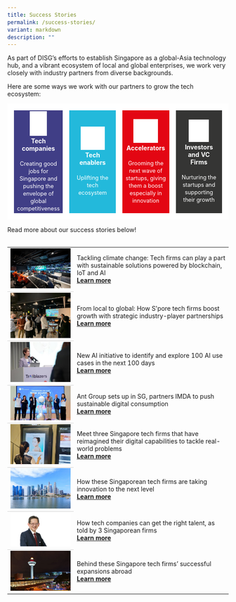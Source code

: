```yaml
---
title: Success Stories
permalink: /success-stories/
variant: markdown
description: ""
---
```

As part of DISG’s efforts to establish Singapore as a global-Asia technology hub, and a vibrant ecosystem of local and global enterprises, we work very closely with industry partners from diverse backgrounds.  

Here are some ways we work with our partners to grow the tech ecosystem:  
<table>
	<tbody><tr>
		<td style="background:#403e86; color:white; text-align: center; border: 15px solid white; width:25%;">
			<img style="max-width: 40%" src="/images/Stickers/techcompanies.png"><br>
			<b>Tech companies</b>
			<br><br><span style="font-size:0.9em;">Creating good jobs for Singapore and pushing the envelope of global competitiveness </span>
		</td>
		<td style="background:#23b9db; color:white; text-align: center; border: 15px solid white; width:25%;">
			<img style="max-width: 60%" src="/images/Stickers/techenablers.png"><br>
			<b>Tech enablers</b>
			<br><br><span style="font-size:0.9em;">Uplifting the tech ecosystem</span>
		</td>
		<td style="background:#e30613; color:white; text-align: center; border: 15px solid white; width:25%;">
			<img style="max-width: 60%" src="/images/Stickers/accelerators.png"><br>
			<b>Accelerators</b>
			<br><br><span style="font-size:0.9em;">Grooming the next wave of startups, giving them a boost especially in innovation</span>
		</td>
		<td style="background:#353534; color:white; text-align: center; border: 15px solid white; width:25%;">
			<img style="max-width: 50%" src="/images/Stickers/investors.png"><br>
			<b>Investors and VC Firms</b>
			<br><br><span style="font-size:0.9em;">Nurturing the startups and supporting their growth </span>
		</td>
	</tr>
</tbody></table>
Read more about our success stories below! 
<br><br>
<table>
	<!-- 1ST OR MIDDLE ROWS -->
	<tbody><tr>
		<td style="width:30%; vertical-align:middle; border-bottom: 0.75px solid lightgrey">
			<img src="/images/Success%20Stories%20Images/story1.jpg">
		</td>
		<td style="vertical-align:middle;">Tackling climate change: Tech firms can play a part with sustainable solutions powered by blockchain, IoT and AI
			<br><b><a target="_blank" href="https://www.businesstimes.com.sg/startups-tech/imda-tackling-climate-change-tech-firms-can-play-a-part-with-sustainable-solutions-powered-by-blockchain-IoT-and-AI">Learn more</a></b>
		</td>
    </tr>
		<tr>
		<td style="width:30%; vertical-align:middle; border-bottom: 0.75px solid lightgrey">
			<img src="/images/Success%20Stories%20Images/story2.png">
		</td>
		<td style="vertical-align:middle;">From local to global: How S'pore tech firms boost growth with strategic industry-player partnerships
			<br><b><a target="_blank" href="https://www.businesstimes.com.sg/startups-tech/technology/imda-from-local-to-global-how-singapore-tech-firms-boost-growth-with-strategic-industry-player-partnerships">Learn more</a></b>
		</td>
    </tr>
		<tr>
		<td style="width:30%; vertical-align:middle; border-bottom: 0.75px solid lightgrey">
			<img src="/images/Success%20Stories%20Images/story3.png">
		</td>
		<td style="vertical-align:middle;">New AI initiative to identify and explore 100 AI use cases in the next 100 days
			<br><b><a target="_blank" href="https://www.straitstimes.com/tech/new-ai-initiative-to-identify-and-address-100-ai-use-cases-in-the-next-100-days">Learn more</a></b>
		</td>
    </tr>
		<tr>
		<td style="width:30%; vertical-align:middle; border-bottom: 0.75px solid lightgrey">
			<img src="/images/Success%20Stories%20Images/story4.png">
		</td>
		<td style="vertical-align:middle;">Ant Group sets up in SG, partners IMDA to push sustainable digital consumption
			<br><b><a target="_blank" href="https://www.marketing-interactive.com/ant-group-sets-up-in-sg-partners-imda-to-push-sustainable-digital-consumption">Learn more</a></b>
		</td>
    </tr>
		<tr>
		<td style="width:30%; vertical-align:middle; border-bottom: 0.75px solid lightgrey">
			<img src="/images/Success%20Stories%20Images/story5.png">
		</td>
		<td style="vertical-align:middle;">Meet three Singapore tech firms that have reimagined their digital capabilities to tackle real-world problems
			<br><b><a target="_blank" href="https://www.businesstimes.com.sg/startups-tech/technology/imda-meet-three-singapore-tech-firms-have-reimagined-their-digital-capabilities">Learn more</a></b>
		</td>
    </tr>
		<tr>
		<td style="width:30%; vertical-align:middle; border-bottom: 0.75px solid lightgrey">
			<img src="/images/Success%20Stories%20Images/story6.png">
		</td>
		<td style="vertical-align:middle;">How these Singaporean tech firms are taking innovation to the next level
			<br><b><a target="_blank" href="https://www.techinasia.com/singaporean-tech-firms-innovation-level">Learn more</a></b>
		</td>
    </tr>
		<tr>
		<td style="width:30%; vertical-align:middle; border-bottom: 0.75px solid lightgrey">
			<img src="/images/Success%20Stories%20Images/story7.png">
		</td>
		<td style="vertical-align:middle;">How tech companies can get the right talent, as told by 3 Singaporean firms
			<br><b><a target="_blank" href="https://www.techinasia.com/tech-companies-talent-told-3-singaporean-firms">Learn more</a></b>
		</td>
    </tr>
	<!-- LAST ROW -->
	<tr>
		<td style="width:30%; vertical-align:middle;">
			<img src="/images/Success%20Stories%20Images/story8.png">
		</td>
		<td style="vertical-align:middle;">Behind these Singapore tech firms’ successful expansions abroad
			<br><b><a target="_blank" href="https://www.techinasia.com/singapore-tech-firms-successful-expansions">Learn more</a></b>
		</td>
    </tr>
</tbody></table>